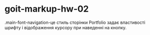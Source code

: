 # goit-markup-hw-02
.main-font-navigation-це стиль сторінки Portfolio задає властивості шрифту і відображення курсору при наведенні на кнопку.